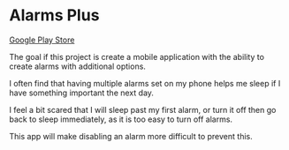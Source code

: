 # Alarms Plus
[Google Play Store](https://play.google.com/store/apps/details?id=com.geeoon.alarmsplus "Link to App")

The goal if this project is create a mobile application with the ability to create alarms with additional options.

I often find that having multiple alarms set on my phone helps me sleep if I have something important the next day.

I feel a bit scared that I will sleep past my first alarm, or turn it off then go back to sleep immediately, as it is too easy to turn off alarms.

This app will make disabling an alarm more difficult to prevent this.
